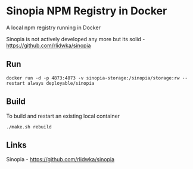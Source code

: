 # Sinopia NPM Registry in Docker

A local npm registry running in Docker

Sinopia is not actively developed any more but its solid - https://github.com/rlidwka/sinopia

## Run

    docker run -d -p 4873:4873 -v sinopia-storage:/sinopia/storage:rw --restart always deployable/sinopia

## Build

To build and restart an existing local container

    ./make.sh rebuild

## Links

Sinopia - https://github.com/rlidwka/sinopia

